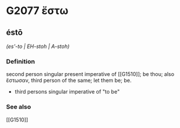 # G2077 ἔστω

## éstō

_(es'-to | EH-stoh | A-stoh)_

### Definition

second person singular present imperative of [[G1510]]; be thou; also ἔστωσαν, third person of the same; let them be; be.

- third persons singular imperative of &quot;to be&quot;

### See also

[[G1510]]

